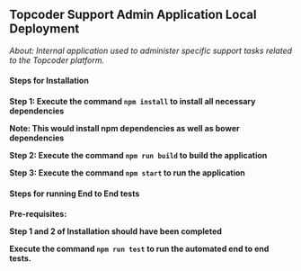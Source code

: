 <h2> Topcoder Support Admin Application Local Deployment</h2>

<i>About: Internal application used to administer specific support tasks related to the Topcoder platform.</i>

<h4>Steps for Installation<h4>

<b>Step 1:</b>
Execute the command `npm install` to install all necessary dependencies

Note: This would install npm dependencies as well as bower dependencies

<b>Step 2:</b>
Execute the command `npm run build` to build the application

<b>Step 3:</b>
Execute the command `npm start` to run the application

<h4>Steps for running End to End tests<h4>

<b>Pre-requisites:</b>

Step 1 and 2 of Installation should have been completed

Execute the command `npm run test` to run the automated end to end tests.

